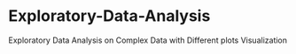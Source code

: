 # Exploratory-Data-Analysis
Exploratory Data Analysis on Complex Data with Different plots Visualization

